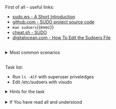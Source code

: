 First of all - useful links:

- [sudo.ws - A Short Introduction](https://www.sudo.ws/about/intro/)
- [github.com - SUDO project source code](https://github.com/sudo-project/sudo)
- `man sudoers`{{exec}}
- [cheat.sh - SUDO](https://cheat.sh/sudo)
- [digitalocean.com - How To Edit the Sudoers File](https://www.digitalocean.com/community/tutorials/how-to-edit-the-sudoers-file)
<br>
<details><summary>Most common scenarios</summary>
<pre>
  List the current user's sudo(8) privileges.
    <strong>$ sudo -l</strong><br>
  Begin a shell session as the system's `root` user.
    <strong>$ sudo -i</strong><br>
  Run a command as the superuser
    <strong>$ sudo less /var/log/syslog</strong><br>
  Run a command as another user and/or group
    <strong>$ sudo --user=user1 --group=group1 id -a</strong><br>
  Launch the default shell with superuser privileges without changing the environment
    <strong>$ sudo --shell</strong>
</pre>
</details><br>

Task list:
- Run `ls -AlF` with superuser priveledges
- Edit /etc/sudoers with visudo

<details><summary>Hints for the task</summary>
<pre>
<strong>Task 1:</strong>
  $ sudo ls -AlF
<br>
<strong>Task 2:</strong>
  $ visudo
</pre>
</details>
<br>
<details><summary>If You have read all and understood</summary>
<pre>
`touch IReadAllAndUndnderstood`{{exec}}
</pre>

